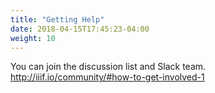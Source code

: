 ```yaml
---
title: "Getting Help"
date: 2018-04-15T17:45:23-04:00
weight: 10
---
```


You can join the discussion list and Slack team.
http://iiif.io/community/#how-to-get-involved-1

<!-- #backlog:200 write more about how to go about getting help -->

<!-- #backlog:430 mention community groups like museums, newspapers, and manuscripts. point to the process for creating new community groups and what in the way of infrastructure and support that provided. -->
